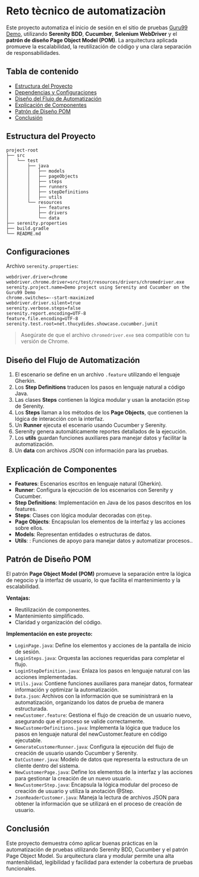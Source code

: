 # Reto tècnico de automatizaciòn

Este proyecto automatiza el inicio de sesión en el sitio de pruebas [Guru99 Demo](http://demo.guru99.com/V4/index.php), utilizando **Serenity BDD**, **Cucumber**, **Selenium WebDriver** y el **patrón de diseño Page Object Model (POM)**. La arquitectura aplicada promueve la escalabilidad, la reutilización de código y una clara separación de responsabilidades.

## Tabla de contenido

- [Estructura del Proyecto](#estructura-del-proyecto)
- [Dependencias y Configuraciones](#dependencias-y-configuraciones)
- [Diseño del Flujo de Automatización](#diseño-del-flujo-de-automatización)
- [Explicación de Componentes](#explicación-de-componentes)
- [Patrón de Diseño POM](#patrón-de-diseño-pom)
- [Conclusión](#conclusión)

## Estructura del Proyecto

```
project-root
├── src
│   └── test
│       ├── java
│       │   ├── models
│       │   ├── pageObjects
│       │   ├── steps
│       │   ├── runners
│       │   ├── stepDefinitions
│       │   ├── utils        
│       └── resources
│           ├── features
│           ├── drivers
│           └── data        
├── serenity.properties
├── build.gradle
└── README.md

```

## Configuraciones

Archivo `serenity.properties`:

```properties
webdriver.driver=chrome
webdriver.chrome.driver=src/test/resources/drivers/chromedriver.exe
serenity.project.name=Demo project using Serenity and Cucumber on the Guru99 Demo
chrome.switches=--start-maximized
webdriver.driver.silent=true
serenity.verbose.steps=false
serenity.report.encoding=UTF-8
feature.file.encoding=UTF-8
serenity.test.root=net.thucydides.showcase.cucumber.junit
```

> Asegúrate de que el archivo `chromedriver.exe` sea compatible con tu versión de Chrome.

## Diseño del Flujo de Automatización

1. El escenario se define en un archivo `.feature` utilizando el lenguaje Gherkin.
2. Los **Step Definitions** traducen los pasos en lenguaje natural a código Java.
3. Las clases **Steps** contienen la lógica modular y usan la anotación `@Step` de Serenity.
4. Los **Steps** llaman a los métodos de los **Page Objects**, que contienen la lógica de interacción con la interfaz.
5. Un **Runner** ejecuta el escenario usando Cucumber y Serenity.
6. Serenity genera automáticamente reportes detallados de la ejecución.
7. Los **utils** guardan funciones auxiliares para manejar datos y facilitar la automatización.
8. Un **data** con archivos JSON con información para las pruebas.

## Explicación de Componentes

- **Features**: Escenarios escritos en lenguaje natural (Gherkin).
- **Runner**: Configura la ejecución de los escenarios con Serenity y Cucumber.
- **Step Definitions**: Implementación en Java de los pasos descritos en los features.
- **Steps**: Clases con lógica modular decoradas con `@Step`.
- **Page Objects**: Encapsulan los elementos de la interfaz y las acciones sobre ellos.
- **Models**: Representan entidades o estructuras de datos.
- **Utils**: : Funciones de apoyo para manejar datos y automatizar procesos..

## Patrón de Diseño POM

El patrón **Page Object Model (POM)** promueve la separación entre la lógica de negocio y la interfaz de usuario, lo que facilita el mantenimiento y la escalabilidad.

**Ventajas:**
- Reutilización de componentes.
- Mantenimiento simplificado.
- Claridad y organización del código.

**Implementación en este proyecto:**
- `LoginPage.java`: Define los elementos y acciones de la pantalla de inicio de sesión.
- `LoginSteps.java`: Orquesta las acciones requeridas para completar el flujo.
- `LoginStepDefinition.java`: Enlaza los pasos en lenguaje natural con las acciones implementadas.
- `Utils.java`: Contiene funciones auxiliares para manejar datos, formatear información y optimizar la automatización.
- `Data.json`: Archivos con la información que se suministrará en la automatización, organizando los datos de prueba de manera estructurada.
- `newCustomer.feature`: Gestiona el flujo de creación de un usuario nuevo, asegurando que el proceso se valide correctamente. 
- `NewCustomerDefinitions.java`: Implementa la lógica que traduce los pasos en lenguaje natural del newCustomer.feature en código ejecutable. 
- `GenerateCustomerRunner.java`: Configura la ejecución del flujo de creación de usuario usando Cucumber y Serenity. 
- `DatCustomer.java`: Modelo de datos que representa la estructura de un cliente dentro del sistema. 
- `NewCustomerPage.java`: Define los elementos de la interfaz y las acciones para gestionar la creación de un nuevo usuario. 
- `NewCustomerStep.java`: Encapsula la lógica modular del proceso de creación de usuario y utiliza la anotación @Step. 
- `JsonReaderCustomer.java`: Maneja la lectura de archivos JSON para obtener la información que se utilizará en el proceso de creación de usuario.

## Conclusión

Este proyecto demuestra cómo aplicar buenas prácticas en la automatización de pruebas utilizando Serenity BDD, Cucumber y el patrón Page Object Model. Su arquitectura clara y modular permite una alta mantenibilidad, legibilidad y facilidad para extender la cobertura de pruebas funcionales.